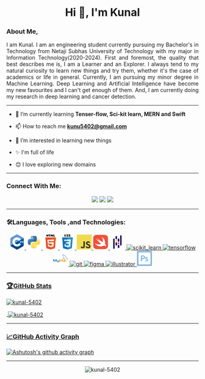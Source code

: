 <h1 align="center">Hi 👋, I'm Kunal</h1>
<h3>About Me,</h3>
<p align="justify">I am Kunal. I am an engineering student currently pursuing my Bachelor's in Technology from Netaji Subhas University of Technology with my major in Information Technology(2020-2024). First and foremost, the quality that best describes me is, I am a Learner and an Explorer. I always tend to my natural curiosity to learn new things and try them, whether it's the case of academics or life in general. Currently, I am pursuing my minor degree in Machine Learning. Deep Learning and Artificial Intelligence have become my new favourites and I can't get enough of them. And, I am currently doing my research in deep learning and cancer detection.</p>
<hr>

- 🌱 I’m currently learning **Tenser-flow, Sci-kit learn, MERN and Swift**

- 📫 How to reach me **kunu5402@gmail.com**
- 👀 I’m interested in learning new things
- ✨ I'm full of life
- 😊 I love exploring new domains

<hr>
<h3 align="left">Connect With Me:</h3>

<p align="center">
<a href="https://www.linkedin.com/in/kunal-kumar-15447120b/"><img src="https://img.shields.io/badge/LinkedIn-0077B5?style=for-the-badge&logo=linkedin&logoColor=white"></a>
<a href="https://leetcode.com/kunal_5402/"><img src="https://img.shields.io/badge/-LeetCode-FFA116?style=for-the-badge&logo=LeetCode&logoColor=black"></a>
<a href="https://auth.geeksforgeeks.org/user/kunalkumry9e/practice"><img src="https://img.shields.io/badge/GeeksforGeeks-ffffff?style=for-the-badge&logo=GeeksforGeeks&logoColor=black"></a>

</p>
<hr>
<h3 align="left">🛠Languages, Tools ,and Technologies:</h3>
<p align="center">
<a href="https://www.w3schools.com/cpp/" target="_blank" rel="noreferrer"> <img src="https://raw.githubusercontent.com/devicons/devicon/master/icons/cplusplus/cplusplus-original.svg" alt="cplusplus" width="40" height="40"/> </a>
<a href="https://www.python.org" target="_blank" rel="noreferrer"> <img src="https://raw.githubusercontent.com/devicons/devicon/master/icons/python/python-original.svg" alt="python" width="40" height="40"/>
<a href="https://www.w3.org/html/" target="_blank" rel="noreferrer"> <img src="https://raw.githubusercontent.com/devicons/devicon/master/icons/html5/html5-original-wordmark.svg" alt="html5" width="40" height="40"/> </a> 
<a href="https://www.w3schools.com/css/" target="_blank" rel="noreferrer"> <img src="https://raw.githubusercontent.com/devicons/devicon/master/icons/css3/css3-original-wordmark.svg" alt="css3" width="40" height="40"/> </a>
<a href="https://developer.mozilla.org/en-US/docs/Web/JavaScript" target="_blank" rel="noreferrer"> <img src="https://raw.githubusercontent.com/devicons/devicon/master/icons/javascript/javascript-original.svg" alt="javascript" width="40" height="40"/> </a>
</a> <a href="https://developer.apple.com/swift/" target="_blank" rel="noreferrer"> <img src="https://raw.githubusercontent.com/devicons/devicon/master/icons/swift/swift-original.svg" alt="swift" width="40" height="40"/> </a>
<a href="https://pandas.pydata.org/" target="_blank" rel="noreferrer"> <img src="https://raw.githubusercontent.com/devicons/devicon/2ae2a900d2f041da66e950e4d48052658d850630/icons/pandas/pandas-original.svg" alt="pandas" width="40" height="40"/> </a>
</a> <a href="https://scikit-learn.org/" target="_blank" rel="noreferrer"> <img src="https://upload.wikimedia.org/wikipedia/commons/0/05/Scikit_learn_logo_small.svg" alt="scikit_learn" width="40" height="40"/>
<a href="https://www.tensorflow.org" target="_blank" rel="noreferrer"> <img src="https://www.vectorlogo.zone/logos/tensorflow/tensorflow-icon.svg" alt="tensorflow" width="40" height="40"/> </a>
</a> <a href="https://www.mysql.com/" target="_blank" rel="noreferrer"> <img src="https://raw.githubusercontent.com/devicons/devicon/master/icons/mysql/mysql-original-wordmark.svg" alt="mysql" width="40" height="40"/> </a>
<a href="https://git-scm.com/" target="_blank" rel="noreferrer"> <img src="https://www.vectorlogo.zone/logos/git-scm/git-scm-icon.svg" alt="git" width="40" height="40"/> </a>
 <a href="https://www.figma.com/" target="_blank" rel="noreferrer"> <img src="https://www.vectorlogo.zone/logos/figma/figma-icon.svg" alt="figma" width="40" height="40"/> </a> 
<a href="https://www.adobe.com/in/products/illustrator.html" target="_blank" rel="noreferrer"> <img src="https://www.vectorlogo.zone/logos/adobe_illustrator/adobe_illustrator-icon.svg" alt="illustrator" width="40" height="40"/> </a> 
<a href="https://www.photoshop.com/en" target="_blank" rel="noreferrer"> <img src="https://raw.githubusercontent.com/devicons/devicon/master/icons/photoshop/photoshop-line.svg" alt="photoshop" width="40" height="40"/> 
</p>

<hr>
<h3>🏆GitHub Stats</h3>

<p><img align="center" src="https://github-readme-streak-stats.herokuapp.com/?user=kunal-5402&theme=merko" alt="kunal-5402" widht="350" height="180"/></p>

<p>&nbsp;<img align="center" src="https://github-readme-stats.vercel.app/api?username=kunal-5402&theme=merko&show_icons=true&locale=en" alt="kunal-5402" widht="350" height="180"/></p> 

<hr>
<h3>📈GitHub Activity Graph</h3>

[![Ashutosh's github activity graph](https://github-readme-activity-graph.cyclic.app/graph?username=Kunal-5402&theme=merko)](https://github.com/ashutosh00710/github-readme-activity-graph)

<hr>
<p align="center"> <img src="https://komarev.com/ghpvc/?username=kunal-5402&label=Profile%20views&color=0e75b6&style=flat" alt="kunal-5402" /> </p>
